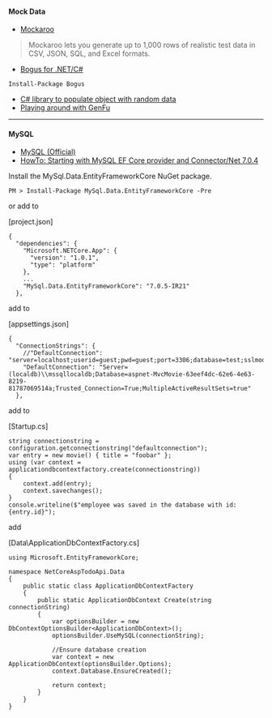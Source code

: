 ﻿#### Mock Data

- [Mockaroo ](https://www.mockaroo.com/)
> Mockaroo lets you generate up to 1,000 rows of realistic test data in CSV, JSON, SQL, and Excel formats.

- [Bogus for .NET/C#](https://github.com/bchavez/Bogus)
```
Install-Package Bogus
```

- [C# library to populate object with random data](http://stackoverflow.com/questions/6625490/c-sharp-library-to-populate-object-with-random-data)
- [Playing around with GenFu](http://asp.net-hacker.rocks/2016/01/27/playing-around-with-GenFu.html)

----
#### MySQL

- [MySQL (Official)](https://docs.efproject.net/en/latest/providers/mysql/index.html)
- [HowTo: Starting with MySQL EF Core provider and Connector/Net 7.0.4](http://insidemysql.com/howto-starting-with-mysql-ef-core-provider-and-connectornet-7-0-4/)

Install the MySql.Data.EntityFrameworkCore NuGet package.

```
PM > Install-Package MySql.Data.EntityFrameworkCore -Pre
```

or add to 

[project.json]

```
{
  "dependencies": {
    "Microsoft.NETCore.App": {
      "version": "1.0.1",
      "type": "platform"
    },
	...
    "MySql.Data.EntityFrameworkCore": "7.0.5-IR21"
  },
```

add to 

[appsettings.json]
```
{
  "ConnectionStrings": {
    //"DefaultConnection": "server=localhost;userid=guest;pwd=guest;port=3306;database=test;sslmode=none;",
    "DefaultConnection": "Server=(localdb)\\mssqllocaldb;Database=aspnet-MvcMovie-63eef4dc-62e6-4e63-8219-81787069514a;Trusted_Connection=True;MultipleActiveResultSets=true"
  },
```

add to 

[Startup.cs]

```
string connectionstring = configuration.getconnectionstring("defaultconnection");
var entry = new movie() { title = "foobar" };
using (var context = applicationdbcontextfactory.create(connectionstring))
{
    context.add(entry);
    context.savechanges();
}
console.writeline($"employee was saved in the database with id: {entry.id}");
```
add

[Data\ApplicationDbContextFactory.cs]

```
using Microsoft.EntityFrameworkCore;

namespace NetCoreAspTodoApi.Data
{
    public static class ApplicationDbContextFactory
    {
        public static ApplicationDbContext Create(string connectionString)
        {
            var optionsBuilder = new DbContextOptionsBuilder<ApplicationDbContext>();
            optionsBuilder.UseMySQL(connectionString);

            //Ensure database creation
            var context = new ApplicationDbContext(optionsBuilder.Options);
            context.Database.EnsureCreated();

            return context;
        }
    }
}
```